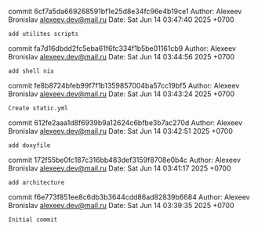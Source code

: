 commit 6cf7a5da669268591bf1e25d8e34fc96e4b19ce1
Author: Alexeev Bronislav <alexeev.dev@mail.ru>
Date:   Sat Jun 14 03:47:40 2025 +0700

    add utilites scripts

commit fa7d16dbdd2fc5eba61f6fc334f1b5be01161cb9
Author: Alexeev Bronislav <alexeev.dev@mail.ru>
Date:   Sat Jun 14 03:44:56 2025 +0700

    add shell nix

commit fe8b8724bfeb99f7f1b1359857004ba57cc19bf5
Author: Alexeev Bronislav <alexeev.dev@mail.ru>
Date:   Sat Jun 14 03:43:24 2025 +0700

    Create static.yml

commit 612fe2aaa1d8f6939b9a12624c6bfbe3b7ac270d
Author: Alexeev Bronislav <alexeev.dev@mail.ru>
Date:   Sat Jun 14 03:42:51 2025 +0700

    add doxyfile

commit 172f55be0fc187c316bb483def3159f8708e0b4c
Author: Alexeev Bronislav <alexeev.dev@mail.ru>
Date:   Sat Jun 14 03:41:17 2025 +0700

    add architecture

commit f6e773f851ee8c6db3b3644cdd86ad82839b6684
Author: Alexeev Bronislav <alexeev.dev@mail.ru>
Date:   Sat Jun 14 03:39:35 2025 +0700

    Initial commit
